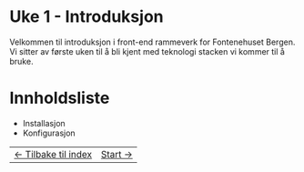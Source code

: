 # Uke 1 - Introduksjon
Velkommen til introduksjon i front-end rammeverk for Fontenehuset Bergen. Vi sitter av første uken til å bli kjent med teknologi stacken vi kommer til å bruke.

# Innholdsliste
- Installasjon
- Konfigurasjon

<table width="100%">
  <tr>
    <td><a href="../README.md">← Tilbake til index</a></td>
    <td align="right"><a href="1_installation.md">Start →</a></td>
  </tr>
</table>